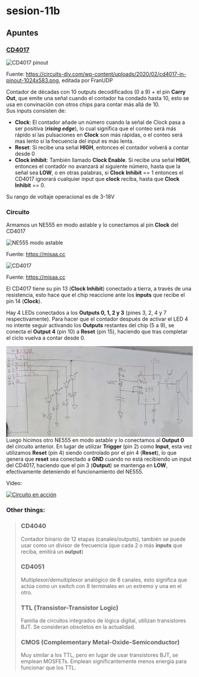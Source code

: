 # sesion-11b

## Apuntes

### [CD4017](https://www.ti.com/lit/ds/symlink/cd4017b-mil.pdf?ts=1749282389151&ref_url=https%253A%252F%252Fwww.google.com%252F)

![CD4017 pinout](./archivos/cd4017pinout.png)

Fuente: <https://circuits-diy.com/wp-content/uploads/2020/02/cd4017-in-pinout-1024x583.png>, editada por FranUDP

Contador de décadas con 10 outputs decodificados (0 a 9) + el pin __Carry Out__, que emite una señal cuando el contador ha condado hasta 10, esto se usa en convinación con otros chips para contar más allá de 10.</br>
Sus inputs consisten de:

* __Clock__: El contador añade un número cuando la señal de Clock pasa a ser positiva (__*rising edge*__), lo cual significa que el conteo será más rápido si las pulsaciones en __Clock__ son más rápidas, o el conteo será mas lento si la frecuencia del input es más lenta.
* __Reset__: Si recibe una señal __HIGH__, entonces el contador volverá a contar desde 0
* __Clock inhibit__: También llamado __Clock Enable__. Si recibe una señal __HIGH__, entonces el contadór no avanzará al siguiente número, hasta que la señal sea __LOW__, o en otras palabras, si __Clock Inhibit__ == 1 entonces el CD4017 ignorará cualquier input que __clock__ reciba, hasta que __Clock Inhibit__ == 0.

Su rango de voltaje operacional es de 3-18V

### Circuito

Armamos un NE555 en modo astable y lo conectamos al pin __Clock__ del CD4017

![NE555 modo astable](./archivos/circuitoParte1.png)

Fuente: <https://misaa.cc>

![CD4017](./archivos/circuitoParte2.png)

Fuente: <https://misaa.cc>

El CD4017 tiene su pin 13 (__Clock Inhibit__) conectado a tierra, a través de una resistencia, esto hace que el chip reaccione ante los __inputs__ que recibe el pin 14 (__Clock__).

Hay 4 LEDs conectados a los __Outputs 0, 1, 2 y 3__ (pines 3, 2, 4 y 7 respectivamente). Para hacer que el contador después de activar el LED 4 no intente seguir activando los __Outputs__ restantes del chip (5 a 9), se conecta el __Output 4__ (pin 10) a __Reset__ (pin 15), haciendo que tras completar el ciclo vuelva a contar desde 0.

 <img align="left" src="./archivos/circuitoParte3.jpg" alt="Foto del esquema de la pizarra. (Source:FranUDP)" width=600>

 </br></br></br></br></br></br></br></br></br></br></br></br>

Luego hicimos otro NE555 en modo astable y lo conectamos al __Output 0__ del circuito anterior. En lugar de utilizar __Trigger__ (pin 2) como __Input__, esta vez utilizamos __Reset__ (pin 4) siendo controlado por el pin 4 (__Reset__), lo que genera que __reset__ sea conectado a __GND__ cuando no está recibiendo un input del CD4017, haciendo que el pin 3 (__Output__) se mantenga en __LOW__, efectivamente deteniendo el funcionamiento del NE555.

 Video: 

[![Circuito en acción](https://img.youtube.com/vi/BZCv6bY_jlQ/hqdefault.jpg)](https://youtube.com/shorts/BZCv6bY_jlQ?feature=share)

### Other things: <!-- Things to organize + random stuff -->

> ### CD4040
> Contador binario de 12 etapas (canales/outputs), también se puede usar como un divisor de frecuencia (que cada 2 o más __inputs__ que reciba, emitirá un __output__)
>
> ### CD4051
> Multiplexor/demultiplexor analógico de 8 canales, esto significa que actúa como un switch con 8 terminales en un extremo y una en el otro.
>
> ### TTL (Transistor-Transistor Logic)
> Familia de circuitos integrados de lógica digital, utilizan transistores BJT. Se consideran obsoletos en la actualidad.
>
> ### CMOS (Complementary Metal-Oxide-Semiconductor)
> Muy similar a los TTL, pero en lugar de usar transistores BJT, se emplean MOSFETs. Emplean significantemente menos energía para funcionar que los TTL.
> 


